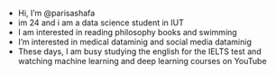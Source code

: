 -  Hi, I’m @parisashafa
-  im 24 and i am a data science student in IUT
-  I am interested in reading philosophy books and swimming
-  I’m interested in medical dataminig and social media dataminig 
-  These days, I am busy studying the english for the IELTS test and watching machine learning and deep learning courses on YouTube

<!---
parisashafa/parisashafa is a ✨ special ✨ repository because its `README.md` (this file) appears on your GitHub profile.
You can click the Preview link to take a look at your changes.
--->
